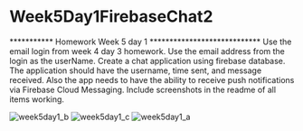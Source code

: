 # Week5Day1FirebaseChat2

*********** Homework Week 5 day 1 ****************************
Use the email login from week 4 day 3 homework.  Use the email address from the login as the userName.  Create a chat application using firebase database.  The application should have the username, time sent, and message received.  Also the app needs to have the ability to receive push notifications via Firebase Cloud Messaging.  Include screenshots in the readme of all items working.

![week5day1_b](https://user-images.githubusercontent.com/10855748/52644914-bf95db80-2ead-11e9-90ae-c0d28fb4cf2a.jpg)
![week5day1_c](https://user-images.githubusercontent.com/10855748/52644915-bf95db80-2ead-11e9-9d4d-f9be99cc6b6f.jpg)
![week5day1_a](https://user-images.githubusercontent.com/10855748/52644916-bf95db80-2ead-11e9-9b24-b964dee9b3c3.jpg)
